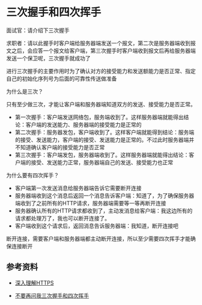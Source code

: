 # 三次握手和四次挥手











面试官：请介绍下三次握手

求职者：请以此握手时客户端给服务器端发送一个报文，第二次是服务器端收到报文之后，会应答一个报文给客户端，第三次握手时客户端收到报文后再给服务器端发送一个保卫呢，三次握手就成功了





进行三次握手的主要作用时为了确认对方的接受能力和发送额能力是否正常、指定自己的初始化序列号为后面的可靠性传送做准备





为什么是三次？

只有至少做三次，才能让客户端和服务器端知道双方的发送、接受能力是否正常。

- 第一次握手：客户端发送网络包，服务端收到了。这样服务器端就能得出结论：客户端的发送能力、服务器端的接受能力是正常的
- 第二次握手：服务器发包，客户端收到了。这样客户端就能得到结论：服务端的接受、发送能力，客户端的接受、发送能力是正常的。不过此时服务器端并不知道确认客户端的接受能力是否正常
- 第三次握手：客户端发包，服务器端收到了。这样服务器端就能得出结论：客户端的接受、发送能力正常，服务器端自己的发送、接受能力也正常



为什么要有四次挥手？

- 客户端第一次发送消息给服务器端告诉它需要断开连接
- 服务器端收到这个消息后返回一个消息告诉客户端：知道了，为了确保服务器端收到了之前所有的HTTP请求，服务器端需要等一等再断开连接
- 服务器确认所有的HTTP请求都收到了，主动发消息给客户端：我这边所有的请求都处理万了，我也可以断开连接了。
- 客户端收到这个请求后，返回消息告诉服务器端：我知道，断开连接吧

断开连接，需要客户端和服务器端都主动断开连接，所以至少需要四次挥手才能确保连接断开



## 参考资料

- [深入理解HTTPS](https://limeii.github.io/2018/11/deep-understanding-https/)

- [不要再问我三次握手和四次挥手](https://mp.weixin.qq.com/s?__biz=MzA5MTk4MzgzNA==&mid=2453246617&idx=1&sn=0057c76375e6343672fe1665483dd236&chksm=87b9282cb0cea13a222aaa2ba40dd029484d6e2e192e8d627363a308b353b0108971b15d1c0b&mpshare=1&scene=1&srcid=&sharer_sharetime=1570232506816&sharer_shareid=778ad5bf3b27e0078eb105d7277263f6#rd)



